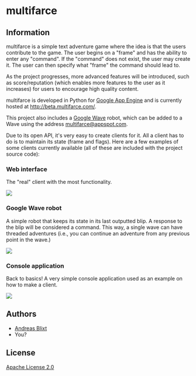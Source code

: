 # multifarce

## Information

multifarce is a simple text adventure game where the idea is that the users contribute to the game. The user begins on a "frame" and has the ability to enter any "command". If the "command" does not exist, the user may create it. The user can then specify what "frame" the command should lead to.

As the project progresses, more advanced features will be introduced, such as score/reputation (which enables more features to the user as it increases) for users to encourage high quality content.

multifarce is developed in Python for [Google App Engine](http://appengine.google.com/) and is currently hosted at <http://beta.multifarce.com/>.

This project also includes a [Google Wave](http://wave.google.com/) robot, which can be added to a Wave using the address <multifarce@appspot.com>.

Due to its open API, it's very easy to create clients for it. All a client has to do is to maintain its state (frame and flags). Here are a few examples of some clients currently available (all of these are included with the project source code):

### Web interface

The "real" client with the most functionality.

![](http://s.blixt.org/multifarce-web.png)

### Google Wave robot

A simple robot that keeps its state in its last outputted blip. A response to the blip will be considered a command. This way, a single wave can have threaded adventures (i.e., you can continue an adventure from any previous point in the wave.)

![](http://s.blixt.org/multifarce-wave.png)

### Console application

Back to basics! A very simple console application used as an example on how to make a client.

![](http://s.blixt.org/multifarce-console.png)

## Authors

- [Andreas Blixt](http://blixt.org/)
- You?

## License

[Apache License 2.0](http://www.apache.org/licenses/LICENSE-2.0)
